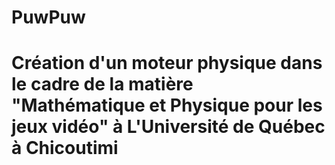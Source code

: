 # PuwPuw
# Création d'un moteur physique dans le cadre de la matière "Mathématique et Physique pour les jeux vidéo" à L'Université de Québec à Chicoutimi
